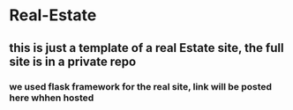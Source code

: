 # Real-Estate

## this is just a template of a real Estate site, the full site is in a private repo

### we used flask framework for the real site, link will be posted here whhen hosted
